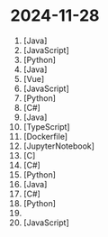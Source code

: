 # 2024-11-28

1. [](https://github.comundefined "视频播放器（IJKplayer、ExoPlayer、MediaPlayer），HTTPS，16k page size，支持弹幕，外挂字幕，支持滤镜、水印、gif截图，片头广告、中间广告，多个同时播放，支持基本的拖动，声音、亮度调节，支持边播边缓存，支持视频自带rotation的旋转（90,270之类），重力旋转与手动旋转的同步支持，支持列表播放 ，列表全屏动画，视频加载速度，列表小窗口支持拖动，动画效果，调整比例，多分辨率切换，支持切换播放器，进度条小窗口预览，列表切换详情页面无缝播放，rtsp、concat、mpeg。") [Java]
2. [](https://github.comundefined "Running V2ray inside edge/serverless runtime") [JavaScript]
3. [](https://github.comundefined "基于大模型搭建的聊天机器人，同时支持 微信公众号、企业微信应用、飞书、钉钉 等接入，可选择GPT3.5/GPT-4o/GPT-o1/ Claude/文心一言/讯飞星火/通义千问/ Gemini/GLM-4/Claude/Kimi/LinkAI，能处理文本、语音和图片，访问操作系统和互联网，支持基于自有知识库进行定制企业智能客服。") [Python]
4. [](https://github.comundefined "🔥 官方推荐 🔥 RuoYi-Vue 全新 Pro 版本，优化重构所有功能。基于 Spring Boot + MyBatis Plus + Vue & Element 实现的后台管理系统 + 微信小程序，支持 RBAC 动态权限、数据权限、SaaS 多租户、Flowable 工作流、三方登录、支付、短信、商城、CRM、ERP、AI 大模型等功能。你的 ⭐️ Star ⭐️，是作者生发的动力！") [Java]
5. [](https://github.comundefined "🎉 (RuoYi)官方仓库 基于SpringBoot，Spring Security，JWT，Vue3 & Vite、Element Plus 的前后端分离权限管理系统") [Vue]
6. [](https://github.comundefined "🤖一个基于 WeChaty 结合 OpenAi ChatGPT / Kimi / 讯飞等Ai服务实现的微信机器人 ，可以用来帮助你自动回复微信消息，或者管理微信群/好友，检测僵尸粉等...") [JavaScript]
7. [](https://github.comundefined "《动手学深度学习》：面向中文读者、能运行、可讨论。中英文版被70多个国家的500多所大学用于教学。") [Python]
8. [](https://github.comundefined "JinYongLegend-like RPG Game Framework with full Modding support and 10+ hours playable samples of game.") [C#]
9. [](https://github.comundefined "Jeepay是一套适合互联网企业使用的开源支付系统，支持多渠道服务商和普通商户模式。已对接微信支付，支付宝，云闪付官方接口，支持聚合码支付。") [Java]
10. [](https://github.comundefined "A flow chart editing framework focus on business customization. 专注于业务自定义的流程图编辑框架，支持实现脑图、ER图、UML、工作流等各种图编辑场景。") [TypeScript]
11. [](https://github.comundefined "程序员在家做饭方法指南。Programmer's guide about how to cook at home (Simplified Chinese only).") [Dockerfile]
12. [](https://github.comundefined "PyTorch入门教程，在线阅读地址：https://datawhalechina.github.io/thorough-pytorch/") [JupyterNotebook]
13. [](https://github.comundefined "eBPF Developer Tutorial: Learning eBPF Step by Step with Examples") [C]
14. [](https://github.comundefined "🌈【C#/.NET/.NET Core学习、工作、面试指南】记录、收集和总结C#/.NET/.NET Core基础知识、学习路线、开发实战、编程技巧练习、学习视频、文章、书籍、项目框架、社区组织、开发必备工具、技术前沿周刊、常见面试题、面试须知、简历模板、人才招聘、以及自己在学习和工作中的一些微薄见解。希望能和大家一起学习，共同进步。如果本知识库能为您提供帮助，别忘了给予支持哦(关注、点赞、分享)💖。") [C#]
15. [](https://github.comundefined "用文本编辑器剪视频") [Python]
16. [](https://github.comundefined "强大易用的开源建站工具。") [Java]
17. [](https://github.comundefined "B 站（bilibili）自动任务工具，支持docker、青龙、k8s等多种部署方式。敏感肌也能用。") [C#]
18. [](https://github.comundefined "📄 Awesome OCR multiple programing languages toolkits based on ONNXRuntime, OpenVINO and PaddlePaddle.") [Python]
19. [](https://github.comundefined "科技爱好者周刊，每周五发布") 
20. [](https://github.comundefined "使用 NextJS + Notion API 实现的，支持多种部署方案的静态博客，无需服务器、零门槛搭建网站，为Notion和所有创作者设计。 (A static blog built with NextJS and Notion API, supporting multiple deployment options. No server required, zero threshold to set up a website. Designed for Notion and all creators.)") [JavaScript]
